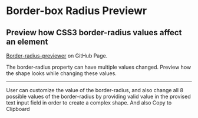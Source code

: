 # Border-box Radius Previewr
## Preview how CSS3 border-radius values affect an element
[Border-radius-previewer](https://joviksdev.github.io/border-radius-previewer/) on GitHub Page.

The border-radius property can have multiple values changed. Preview how the shape looks while changing these values.<hr />
User can customize the value of the border-radius, and also change all 8 possible values of the border-radius by providing valid value in the provised text input field in order to create a complex shape.
And also Copy to Clipboard
